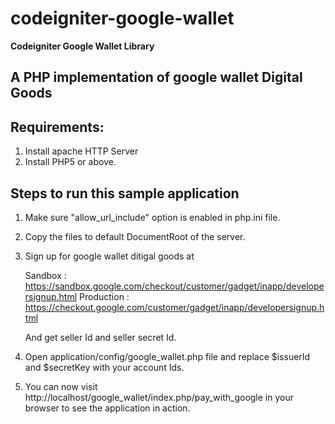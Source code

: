 codeigniter-google-wallet
=========================

********Codeigniter Google Wallet Library********

A PHP implementation of google wallet Digital Goods 
---------------------------------------------------------------------------------------------------------------

Requirements:
---------------------------------------------------------------------------------------------------------------
1. Install apache HTTP Server
2. Install PHP5 or above.


Steps to run this sample application
---------------------------------------------------------------------------------------------------------------

1. Make sure "allow_url_include" option is enabled in php.ini file.

2. Copy the files to default DocumentRoot of the server.

3. Sign up for google wallet ditigal goods at

    Sandbox : https://sandbox.google.com/checkout/customer/gadget/inapp/developersignup.html
    Production : https://checkout.google.com/customer/gadget/inapp/developersignup.html
    
    And get seller Id and seller secret Id.
    
4.  Open application/config/google_wallet.php file and replace $issuerId and $secretKey with your account Ids.

5. You can now visit http://localhost/google_wallet/index.php/pay_with_google in your browser to see the application in action.
